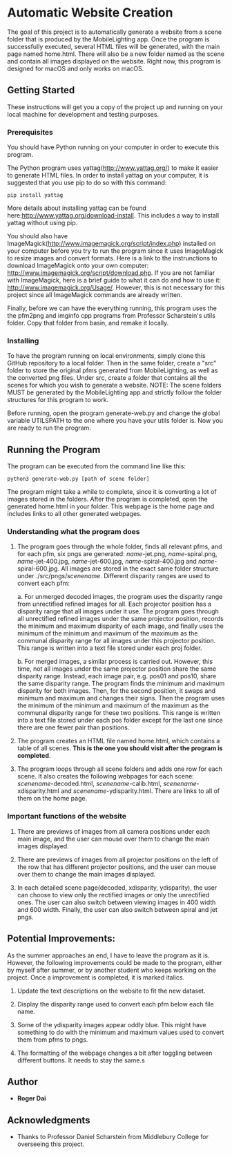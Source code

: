 # Automatic Website Creation

The goal of this project is to automatically generate a website from a scene folder that is produced by the MobileLighting app. Once the program is successfully executed, several HTML files will be generated, with the main page named home.html. There will also be a new folder named as the scene and contain all images displayed on the website. Right now, this program is designed for macOS and only works on macOS. 

## Getting Started

These instructions will get you a copy of the project up and running on your local machine for development and testing purposes. 

### Prerequisites

You should have Python running on your computer in order to execute this program. 

The Python program uses yattag(http://www.yattag.org/) to make it easier to generate HTML files. In order to install yattag on your computer, it is suggested that you use pip to do so with this command:

```
pip install yattag
```

More details about installing yattag can be found here:http://www.yattag.org/download-install. This includes a way to install yattag without using pip.

You should also have ImageMagick(http://www.imagemagick.org/script/index.php) installed on your computer before you try to run the program since it uses ImageMagick to resize images and convert formats. Here is a link to the instrunctions to download ImageMagick onto your own computer: http://www.imagemagick.org/script/download.php. If you are not familiar with ImageMagick, here is a brief guide to what it can do and how to use it: http://www.imagemagick.org/Usage/. However, this is not necessary for this project since all ImageMagick commands are already written.

Finally, before we can have the everything running, this program uses the the pfm2png and imginfo cpp programs from Professor Scharstein's utils folder. Copy that folder from basin, and remake it locally. 


### Installing

To have the program running on local environments, simply clone this GitHub repository to a local folder. Then in the same folder, create a "src" folder to store the original pfms generated from MobileLighting, as well as the converted png files. Under src, create a folder that contains all the scenes for which you wish to generate a website. NOTE: The scene folders MUST be generated by the MobileLighting app and strictly follow the folder structures for this program to work.

Before running, open the program generate-web.py and change the global variable UTILSPATH to the one where you have your utils folder is. Now you are ready to run the program. 

## Running the Program

The program can be executed from the command line like this:

```
python3 generate-web.py [path of scene folder]
```

The program might take a while to complete, since it is converting a lot of images stored in the folders. After the program is completed, open the generated home.html in your folder. This webpage is the home page and includes links to all other generated webpages. 

### Understanding what the program does

1. The program goes through the whole folder, finds all relevant pfms, and for each pfm, six pngs are generated: *name*-jet.png, *name*-spiral.png, *name*-jet-400.jpg, *name*-jet-600.jpg, *name*-spiral-400.jpg and *name*-spiral-600.jpg. All images are stored in the exact same folder structure under ./src/pngs/*scenename*. Different disparity ranges are used to convert each pfm:

    a. For unmerged decoded images, the program uses the disparity range from unrectified refined images for all. Each projector position has a disparity range that all images under it use. The program goes through all unrectified refined images under the same projector position, records the minimum and maximum disparity of each image, and finally uses the minimum of the minimum and maximum of the maximum as the communal disparity range for all images under this projector position. This range is written into a text file stored under each proj folder. 

    b. For merged images, a similar process is carried out. However, this time, not all images under the same projector position share the same disparity range. Instead, each image pair, e.g. pos01 and pos10, share the same disparity range. The program finds the minimum and maximum disparity for both images. Then, for the second position, it swaps and minimum and maximum and changes their signs. Then the program uses the minimum of the minimum and maximum of the maximum as the communal disparity range for these two positions. This range is written into a text file stored under each pos folder except for the last one since there are one fewer pair than positions. 

2. The program creates an HTML file named home.html, which contains a table of all scenes. **This is the one you should visit after the program is completed**.
3. The program loops through all scene folders and adds one row for each scene. It also creates the following webpages for each scene: *scenename*-decoded.html, *scenename*-calib.html, *scenename*-xdisparity.html and *scenename*-ydisparity.html. There are links to all of them on the home page.

### Important functions of the website

1. There are previews of images from all camera positions under each main image, and the user can mouse over them to change the main images displayed.

2. There are previews of images from all projector positions on the left of the row that has different projector positions, and the user can mouse over them to change the main images displayed.

3. In each detailed scene page(decoded, xdisparity, ydisparity), the user can choose to view only the rectified images or only the unrectified ones. The user can also switch between viewing images in 400 width and 600 width. Finally, the user can also switch between spiral and jet pngs.

## Potential Improvements:

As the summer approaches an end, I have to leave the program as it is. However, the following improvements could be made to the program, either by myself after summer, or by another student who keeps working on the project. Once a improvement is completed, it is marked italics. 

1. Update the text descriptions on the website to fit the new dataset.

2. Display the disparity range used to convert each pfm below each file name.

3. Some of the ydisparity images appear oddly blue. This might have something to do with the minimum and maximum values used to convert them from pfms to pngs. 

4. The formatting of the webpage changes a bit after toggling between different buttons. It needs to stay the same.s

## Author

* **Roger Dai**

## Acknowledgments

* Thanks to Professor Daniel Scharstein from Middlebury College for overseeing this project.
